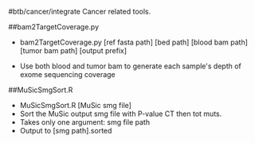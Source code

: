 #btb/cancer/integrate
Cancer related tools.

##bam2TargetCoverage.py
  * bam2TargetCoverage.py [ref fasta path] [bed path] [blood bam path] [tumor bam path] [output prefix]
  
  * Use both blood and tumor bam to generate each sample's depth of exome sequencing coverage

##MuSicSmgSort.R
  * MuSicSmgSort.R [MuSic smg file]
  * Sort the MuSic output smg file with P-value CT then tot muts.
  * Takes only one argument: smg file path
  * Output to [smg path].sorted
